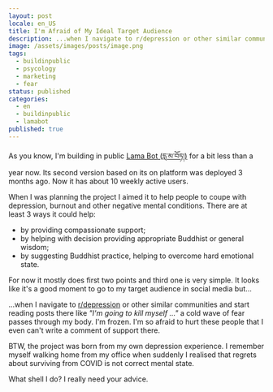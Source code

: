 ```yaml
---
layout: post
locale: en_US
title: I'm Afraid of My Ideal Target Audience
description: ...when I navigate to r/depression or other similar communities and start reading posts there like *"I'm going to kill myself ..."* a cold wave of fear passes through my body. I'm freezed. I'm so afraid to hurt these people that I even can't write a comment of support there.
image: /assets/images/posts/image.png
tags:
  - buildinpublic
  - psycology
  - marketing
  - fear
status: published
categories:
  - en
  - buildinpublic
  - lamabot
published: true
---
```

As you know, I'm building in public [Lama Bot (དླ་མ་བོཏ།)](https://lamabot.io?utm_source=t0ha.ru&utm_medium=post&utm_campaign=afraid-ita) for a bit less than a year now. Its second version based on its on platform was deployed 3 months ago. Now it has about 10 weekly active users. 

When I was planning the project I aimed it to help people to coupe with depression, burnout and other negative mental conditions. There are at least 3 ways it could help:
- by providing compassionate support;
- by helping with decision providing appropriate Buddhist or general wisdom;
- by suggesting Buddhist practice, helping to overcome hard emotional state.

For now it mostly does first two points and third one is very simple. It looks like it's a good moment to go to my target audience in social media but...

...when I navigate to [r/depression](https://www.reddit.com/r/depression/) or other similar communities and start reading posts there like *"I'm going to kill myself ..."* a cold wave of fear passes through my body. I'm frozen. I'm so afraid to hurt these people that I even can't write a comment of support there. 

BTW, the project was born from my own depression experience. I remember myself walking home from my office when suddenly I realised that regrets about surviving from COVID is not correct mental state.

What shell I do? I really need your advice.

